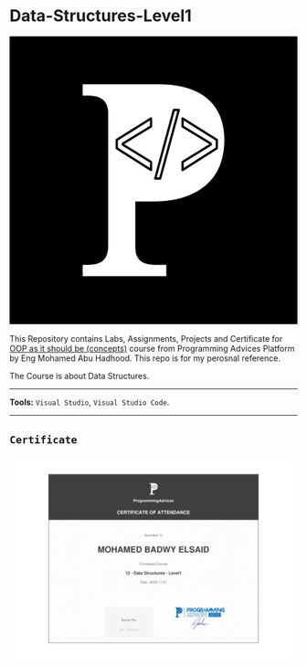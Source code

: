 # Data-Structures-Level1

![Programming Advices Logo](/Programming%20Advices.jpg)

This Repository contains Labs, Assignments, Projects and Certificate for [OOP as it should be (concepts)](https://programmingadvices.com/courses) course from Programming Advices Platform by Eng Mohamed Abu Hadhood. This repo is for my perosnal reference.

The Course is about Data Structures.

---

**Tools:** `Visual Studio`, `Visual Studio Code`.

--- 

## `Certificate`

![Certificate](/12.%20Data%20Structures%20-%20Level1.jpg)